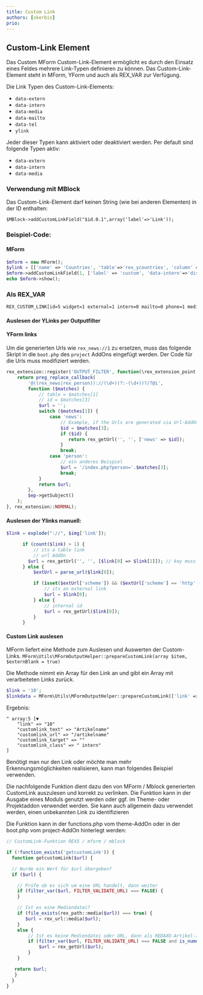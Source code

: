 ```yaml
---
title: Custom Link
authors: [skerbis]
prio:
---
```


## Custom-Link Element

Das Custom MForm Custom-Link-Element ermöglicht es durch den Einsatz eines Feldes mehrere Link-Typen definieren zu können.
Das Custom-Link-Element steht in MForm, YForm und auch als REX_VAR zur Verfügung.

Die Link Typen des Custom-Link-Elements:

* `data-extern`
* `data-intern`
* `data-media`
* `data-mailto`
* `data-tel`
* `ylink`

Jeder dieser Typen kann aktiviert oder deaktiviert werden. Per default sind folgende Typen aktiv:

* `data-extern`
* `data-intern`
* `data-media`


### Verwendung mit MBlock

Das Custom-Link-Element darf keinen String (wie bei anderen Elementen) in der ID enthalten:

`$MBlock->addCustomLinkField("$id.0.1",array('label'=>'Link'));`


### Beispiel-Code:

#### MForm

```php
$mform = new MForm();
$ylink = [['name' => 'Countries', 'table'=>'rex_ycountries', 'column' => 'de_de']];
$mform->addCustomLinkField(1, ['label' => 'custom', 'data-intern'=>'disable', 'data-extern'=>'enable', 'ylink' => $ylink]);
echo $mform->show();
```

### Als REX_VAR

```html
REX_CUSTOM_LINK[id=5 widget=1 external=1 intern=0 mailto=0 phone=1 media=1 ylink="Countries::rex_ycountries::de_de,CountriesEN::rex_ycountries::en_gb"]
```
#### Auslesen der YLinks per Outputfilter

#### YForm links

Um die  generierten Urls wie `rex_news://1` zu ersetzen, muss das folgende Skript in die `boot.php` des `project` AddOns eingefügt werden.
Der Code für die Urls muss modifiziert werden.

```php
rex_extension::register('OUTPUT_FILTER', function(\rex_extension_point $ep) {
    return preg_replace_callback(
        '@((rex_news|rex_person))://(\d+)(?:-(\d+))?/?@i',
        function ($matches) {
            // table = $matches[1]
            // id = $matches[3]
            $url = '';
            switch ($matches[1]) {
                case 'news':
                    // Example, if the Urls are generated via Url-AddOn
                    $id = $matches[3];
                    if ($id) {
                       return rex_getUrl('', '', ['news' => $id]);
                    }
                    break;
                case 'person':
                    // ein anderes Beispiel
                    $url = '/index.php?person='.$matches[3];
                    break;
            }
            return $url;
        },
        $ep->getSubject()
    );
}, rex_extension::NORMAL);

```


#### Auslesen der Ylinks manuell:

```php
$link = explode("://", $img['link']);

      if (count($link) > 1) {
          // its a table link
          // url AddOn
        $url = rex_getUrl('', '', [$link[0] => $link[1]]); // key muss im url addon übereinstimmen
      } else {
          $extUrl = parse_url($link[0]);

          if (isset($extUrl['scheme']) && ($extUrl['scheme'] == 'http' || $extUrl['scheme'] == 'https')) {
              // its an external link
              $url = $link[0];
          } else {
              // internal id
              $url = rex_getUrl($link[0]);
          }
      }
```

#### Custom Link auslesen

MForm liefert eine Methode zum Auslesen und Auswerten der Custom-Links.
`MForm\Utils\MFormOutputHelper::prepareCustomLink(array $item, $externBlank = true)`

Die Methode nimmt ein Array für den Link  an und gibt ein  Array mit verarbeiteten Links zurück.

```php
$link = '10';
$linkdata = MForm\Utils\MFormOutputHelper::prepareCustomLink(['link' => $link], true);
```

Ergebnis:

```
^ array:5 [▼
    "link" => "10"
    "customlink_text" => "Artikelname"
    "customlink_url" => "/artikelname"
    "customlink_target" => ""
    "customlink_class" => " intern"
]
```

Benötigt man nur den Link oder möchte man mehr Erkennungsmöglichkeiten realisieren, kann man folgendes Beispiel verwenden.

Die nachfolgende Funktion dient dazu den von MForm / Mblock generierten CustomLink auszulesen und korrekt zu verlinken. Die Funktion kann in der Ausgabe eines Moduls genutzt werden oder ggf. im Theme- oder Projektaddon verwendet werden. Sie kann auch allgemein dazu verwendet werden, einen unbekannten Link zu identifizieren

Die Funktion kann in der functions.php vom theme-AddOn oder in der boot.php vom project-AddOn hinterlegt werden:

```php
// CustomLink-Funktion REX5 / mform / mblock

if (!function_exists('getcustomLink')) {
  function getcustomLink($url) {

  // Wurde ein Wert für $url übergeben?
  if ($url) {

    // Prüfe ob es sich um eine URL handelt, dann weiter
    if (filter_var($url, FILTER_VALIDATE_URL) === FALSE) {
    }

    // Ist es eine Mediendatei?
    if (file_exists(rex_path::media($url)) === true) {
       $url = rex_url::media($url);
    }
    else {
        // Ist es keine Mediendatei oder URL, dann als REDAXO-Artikel-ID behandeln
        if (filter_var($url, FILTER_VALIDATE_URL) === FALSE and is_numeric($url)) {
            $url = rex_getUrl($url);
        }
    }

   return $url;
   }
  }
}
```
